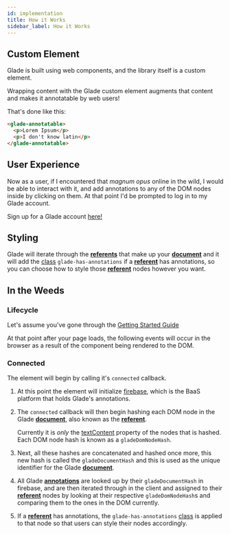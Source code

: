 ```yaml
---
id: implementation
title: How it Works
sidebar_label: How it Works
---
```


## Custom Element

Glade is built using web components, and the library itself is a custom element.

Wrapping content with the Glade custom element augments that content and makes it annotatable by web users!

That's done like this:

```html
<glade-annotatable>
  <p>Lorem Ipsum</p>
  <p>I don't know latin</p>
</glade-annotatable>
```

## User Experience

Now as a user, if I encountered that _magnum opus_ online in the wild, I would be able to interact with it, and add annotations to any of the DOM nodes inside by clicking on them.
At that point I'd be prompted to log in to my Glade account.

Sign up for a Glade account [here!](https://glade.app)

## Styling

Glade will iterate through the [**referents**](/docs/glossary#referent) that make up your [**document**](/docs/glossary#document) and it will add the [class](https://developer.mozilla.org/en-US/docs/Web/HTML/Global_attributes/class) `glade-has-annotations` if a [**referent**](/docs/glossary#referent) has annotations, so you can choose how to style those [**referent**](/docs/glossary#referent) nodes however you want.

## In the Weeds

### Lifecycle

Let's assume you've gone through the [Getting Started Guide](/docs/getting-started)

At that point after your page loads, the following events will occur in the browser as a result of the component being rendered to the DOM.

### Connected

The element will begin by calling it's `connected` callback.

1. At this point the element will initialize [firebase](https://firebase.com), which is the BaaS platform that holds Glade's annotations.

2. The `connected` callback will then begin hashing each DOM node in the Glade [**document**](/docs/glossary#document), also known as the [**referent**](/docs/glossary#referent).

   Currently it is _only_ the [textContent](https://developer.mozilla.org/en-US/docs/Web/API/Node/textContent) property of the nodes that is hashed.
   Each DOM node hash is known as a `gladeDomNodeHash`.

3. Next, all these hashes are concatenated and hashed once more, this new hash is called the `gladeDocumentHash` and this is used as the unique identifier for the Glade [**document**](/docs/glossary#document).

4. All Glade [**annotations**](/docs/glossary#annotations) are looked up by their `gladeDocumentHash` in firebase, and are then iterated through in the client and assigned to their [**referent**](/docs/glossary#referent) nodes by looking at their respective `gladeDomNodeHash`s and comparing them to the ones in the DOM currently.
5. If a [**referent**](/docs/glossary#referent) has annotations, the `glade-has-annotations` [class](https://developer.mozilla.org/en-US/docs/Web/HTML/Global_attributes/class) is applied to that node so that users can style their nodes accordingly.
